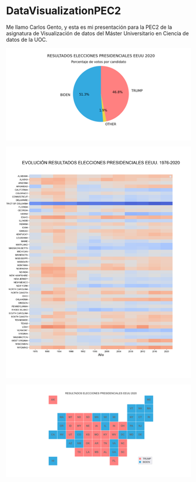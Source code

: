 # DataVisualizationPEC2

Me llamo Carlos Gento, y esta es mi presentación para la PEC2 de la asignatura de Visualización de datos del Máster Universitario en Ciencia de datos de la UOC.

![Pie Chart](images/Pie_chart.png?raw=true "Pie Chart")

![Matrix Plot](images/Matrix_plot.png?raw=true "Matrix Plot")

![Tile Grid Map](images/Map_Tile_Grid.png?raw=true "Tile Grid Map")
